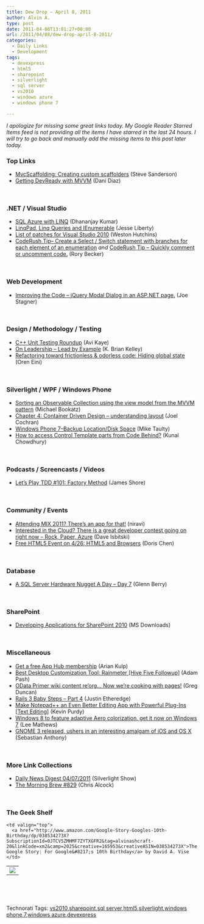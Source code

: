 ```yaml
---
title: Dew Drop – April 8, 2011
author: Alvin A.
type: post
date: 2011-04-08T13:01:27+00:00
url: /2011/04/08/dew-drop-april-8-2011/
categories:
  - Daily Links
  - Development
tags:
  - devexpress
  - html5
  - sharepoint
  - silverlight
  - sql server
  - vs2010
  - windows azure
  - windows phone 7

---
```

_I apologize for missing some great links today. My Google Reader Starred Items feed is not providing all the items I have starred in the last 24 hours. I will try to go back and manually add the missing items to this post later today._

### Top Links

  * [MvcScaffolding: Creating custom scaffolders][1] (Steve Sanderson)
  * [Getting DevReady with MVVM][2] (Dani Diaz)

&#160;

### <a name="dotnet"></a>.NET / Visual Studio

  * [SQL Azure with LINQ][3] (Dhananjay Kumar)
  * [LinqPad, Linq Queries and IEnumerable][4] (Jesse Liberty)
  * [List of patches for Visual Studio 2010][5] (Weston Hutchins)
  * [CodeRush Tip– Create a Select / Switch statement with branches for each element of an enumeration][6] _and_ [CodeRush Tip – Quickly comment or uncomment code.][7] (Rory Becker)

&#160;

### <a name="web"></a>Web Development

  * [Improving the Code – jQuery Modal Dialog in an ASP.NET page.][8] (Joe Stagner)

&#160;

### <a name="design"></a>Design / Methodology / Testing

  * [C++ Unit Testing Roundup][9] (Avi Kaye)
  * [On Leadership &#8211; Lead by Example][10] (K. Brian Kelley)
  * [Refactoring toward frictionless & odorless code: Hiding global state][11] (Oren Eini)

&#160;

### <a name="silverlight"></a>Silverlight / WPF / Windows Phone

  * [Sorting an Observable Collection using the view model from the MVVM pattern][12] (Michael Bookatz)
  * [Chapter 4: Container Driven Design – understanding layout][13] (Joel Cochran)
  * [Windows Phone 7–Backup Location/Disk Space][14] (Mike Taulty)
  * [How to access Control Template parts from Code Behind?][15] (Kunal Chowdhury)

&#160;

### <a name="podcasts"></a>Podcasts / Screencasts / Videos

  * [Let&#8217;s Play TDD #101: Factory Method][16] (James Shore)

&#160;

### <a name="events"></a>Community / Events

  * [Attending MIX 2011? There’s an app for that!][17] (niravi)
  * [Interested in the Cloud? There is a great developer contest going on right now – Rock, Paper, Azure][18] (Dave Isbitski)
  * [Free HTML5 Event on 4/26: HTML5 and Browsers][19] (Doris Chen)

&#160;

### <a name="db"></a>Database

  * [A SQL Server Hardware Nugget A Day – Day 7][20] (Glenn Berry)

&#160;

### <a name="sp"></a>SharePoint

  * [Developing Applications for SharePoint 2010][21] (MS Downloads)

&#160;

### <a name="misc"></a>Miscellaneous

  * [Get a free App Hub membership][22] (Arian Kulp)
  * [Best Desktop Customization Tool: Rainmeter [Hive Five Followup]][23] (Adam Pash)
  * [OData Primer wiki content re&#8217;org&#8230; Now we&#8217;re cooking with pages!][24] (Greg Duncan)
  * [Rails 3 Baby Steps – Part 4][25] (Justin Etheredge)
  * [Make Notepad++ an Even Better Editing App with Powerful Plug-Ins [Text Editing]][26] (Kevin Purdy)
  * [Windows 8 to feature adaptive Aero colorization, get it now on Windows 7][27] (Lee Mathews)
  * [GNOME 3 released, ushers in an interesting amalgam of iOS and OS X][28] (Sebastian Anthony)

&#160;

### <a name="links"></a>More Link Collections

  * [Daily News Digest 04/07/2011][29] (Silverlight Show)
  * [The Morning Brew #829][30] (Chris Alcock)

&#160;

### <a name="shelf"></a>The Geek Shelf

<table border="0" cellspacing="0" cellpadding="0">
  <tr>
    <td>
      <img data-recalc-dims="1" decoding="async" src="https://i0.wp.com/ecx.images-amazon.com/images/I/41jm4OaZdSL._SL160_.jpg?w=660" />
    </td>
    
    <td valign="top">
      <a href="http://www.amazon.com/Google-Story-Googles-10th-Birthday/dp/038534273X?SubscriptionId=0JTCV5ZMHMF7ZYTXGFR2&tag=alvinashcraft-20&linkCode=xm2&camp=2025&creative=165953&creativeASIN=038534273X">The Google Story: For Google&#8217;s 10th Birthday</a> by David A. Vise
    </td>
  </tr>
</table>

&#160;

<div style="padding-bottom: 0px; margin: 0px; padding-left: 0px; padding-right: 0px; display: inline; float: none; padding-top: 0px" id="scid:C16BAC14-9A3D-4c50-9394-FBFEF7A93539:cf2561f4-d5b4-486a-ac09-2f8c637f4458" class="wlWriterEditableSmartContent">
  <!--dotnetkickit-->
</div>

&#160;

<div style="padding-bottom: 0px; margin: 0px; padding-left: 0px; padding-right: 0px; display: inline; float: none; padding-top: 0px" id="scid:0767317B-992E-4b12-91E0-4F059A8CECA8:4aebc450-3797-4554-9638-e2877d8cb380" class="wlWriterEditableSmartContent">
  Technorati Tags: <a href="http://technorati.com/tags/vs2010" rel="tag">vs2010</a>,<a href="http://technorati.com/tags/sharepoint" rel="tag">sharepoint</a>,<a href="http://technorati.com/tags/sql+server" rel="tag">sql server</a>,<a href="http://technorati.com/tags/html5" rel="tag">html5</a>,<a href="http://technorati.com/tags/silverlight" rel="tag">silverlight</a>,<a href="http://technorati.com/tags/windows+phone+7" rel="tag">windows phone 7</a>,<a href="http://technorati.com/tags/windows+azure" rel="tag">windows azure</a>,<a href="http://technorati.com/tags/devexpress" rel="tag">devexpress</a>
</div>

 [1]: http://feeds.codeville.net/~r/SteveCodeville/~3/CQiSaPWa3kk/
 [2]: http://blogs.msdn.com/b/dani/archive/2011/04/07/getting-devready-with-mvvm.aspx
 [3]: http://debugmode.net/2011/04/08/sql-azure-with-linq/
 [4]: http://feedproxy.google.com/~r/JesseLiberty-SilverlightGeek/~3/TQqnRAzKes8/
 [5]: http://blogs.msdn.com/b/visualstudio/archive/2011/04/07/list-of-patches-for-visual-studio-2010.aspx
 [6]: http://community.devexpress.com/blogs/rorybecker/archive/2011/04/07/coderush-tip-create-a-select-switch-statement-with-branches-for-each-element-of-an-enumeration.aspx
 [7]: http://community.devexpress.com/blogs/rorybecker/archive/2011/04/07/coderush-tip-quickly-comment-or-uncomment-code.aspx
 [8]: http://feedproxy.google.com/~r/MSJoe/~3/KPqW3I3uKOM/
 [9]: http://feedproxy.google.com/~r/Typemock/~3/WemjaN1hMZ8/c-unit-testing-roundup.html
 [10]: http://www.sqlservercentral.com/blogs/brian_kelley/archive/2011/04/07/on-leadership-lead-by-example.aspx
 [11]: http://feedproxy.google.com/~r/AyendeRahien/~3/AMkmbRKEqtI/refactoring-toward-frictionless-amp-odorless-code-hiding-global-state.aspx
 [12]: http://www.codeproject.com/KB/WPF/ObservableCollectionSort.aspx
 [13]: http://www.developingfor.net/net/chapter-4-container-driven-design-understanding-layout.html
 [14]: http://feedproxy.google.com/~r/mtaulty/~3/8g55_2CY2ns/windows-phone-7-backup-location-disk-space.aspx
 [15]: http://feedproxy.google.com/~r/kunal2383/~3/_nA7CTQ7ZXE/how-to-access-control-template-parts.html
 [16]: http://jamesshore.com/Blog/Lets-Play/Episode-101.html
 [17]: http://blogs.msdn.com/b/silverlight_sdk/archive/2011/04/07/attending-mix-2011-there-s-an-app-for-that.aspx
 [18]: http://blogs.msdn.com/b/davedev/archive/2011/04/07/interested-in-the-cloud-there-is-a-great-developer-contest-going-on-right-now-rock-paper-azure.aspx
 [19]: http://blogs.msdn.com/b/dorischen/archive/2011/04/07/html5-community-event-html5-and-browsers.aspx
 [20]: http://www.sqlservercentral.com/blogs/glennberry/archive/2011/04/07/a-sql-server-hardware-nugget-a-day-_1320_-day-7.aspx
 [21]: http://feedproxy.google.com/~r/MicrosoftDownloadCenter/~3/YxdIZFnCs8g/details.aspx
 [22]: http://feedproxy.google.com/~r/ArianKulp/~3/I6rIUL0qGNE/get-a-free-app-hub-membership
 [23]: http://feeds.gawker.com/~r/lifehacker/full/~3/Rf3VPkDv6TI/best-desktop-customization-tool-rainmeter
 [24]: http://coolthingoftheday.blogspot.com/2011/04/odata-primer-wiki-content-re-now-we.html
 [25]: http://www.codethinked.com/rails-3-baby-steps-part-4
 [26]: http://feeds.gawker.com/~r/lifehacker/full/~3/S1G-x7kQv5o/step-up-your-notepad%252B%252B-game-with-powerful-plugins
 [27]: http://downloadsquad.switched.com/2011/04/07/windows-8-to-feature-adaptive-aero-colorization-get-it-now-on-w/
 [28]: http://downloadsquad.switched.com/2011/04/07/gnome-3-released-ushers-in-an-interesting-amalgam-of-ios-and-os/
 [29]: http://feedproxy.google.com/~r/silverlightshow/~3/mAW5E9kk6Gs/Daily-News-Digest-04-07-2011.aspx
 [30]: http://feedproxy.google.com/~r/ReflectivePerspective/~3/7DYLkBKTb54/
